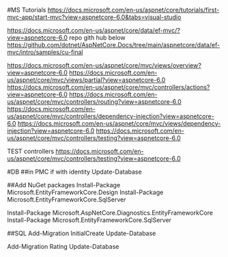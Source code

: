 
#MS Tutorials
https://docs.microsoft.com/en-us/aspnet/core/tutorials/first-mvc-app/start-mvc?view=aspnetcore-6.0&tabs=visual-studio

https://docs.microsoft.com/en-us/aspnet/core/data/ef-mvc/?view=aspnetcore-6.0
repo gith hub below
https://github.com/dotnet/AspNetCore.Docs/tree/main/aspnetcore/data/ef-mvc/intro/samples/cu-final

https://docs.microsoft.com/en-us/aspnet/core/mvc/views/overview?view=aspnetcore-6.0
https://docs.microsoft.com/en-us/aspnet/core/mvc/views/partial?view=aspnetcore-6.0
https://docs.microsoft.com/en-us/aspnet/core/mvc/controllers/actions?view=aspnetcore-6.0
https://docs.microsoft.com/en-us/aspnet/core/mvc/controllers/routing?view=aspnetcore-6.0
https://docs.microsoft.com/en-us/aspnet/core/mvc/controllers/dependency-injection?view=aspnetcore-6.0
https://docs.microsoft.com/en-us/aspnet/core/mvc/views/dependency-injection?view=aspnetcore-6.0
https://docs.microsoft.com/en-us/aspnet/core/mvc/controllers/testing?view=aspnetcore-6.0


TEST controllers
https://docs.microsoft.com/en-us/aspnet/core/mvc/controllers/testing?view=aspnetcore-6.0

#DB
##in PMC
if with identity
Update-Database

##Add NuGet packages
Install-Package Microsoft.EntityFrameworkCore.Design
Install-Package Microsoft.EntityFrameworkCore.SqlServer


Install-Package Microsoft.AspNetCore.Diagnostics.EntityFrameworkCore
Install-Package Microsoft.EntityFrameworkCore.SqlServer


##SQL
Add-Migration InitialCreate
Update-Database

Add-Migration Rating
Update-Database




